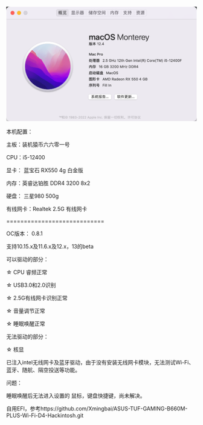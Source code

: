 ![](systemInfo.png)

本机配置：

主板：装机猿币六六零一号

CPU：i5-12400

显卡： 蓝宝石 RX550 4g 白金版

内存：英睿达铂胜  DDR4 3200  8x2

硬盘： 三星980 500g

有线网卡：Realtek 2.5G 有线网卡 

============================

OC版本： 0.8.1

支持10.15.x及11.6.x及12.x，13的beta

可以驱动的部分：

☆ CPU 睿频正常

☆ USB3.0和2.0识别

☆ 2.5G有线网卡识别正常

☆ 音量调节正常

☆ 睡眠唤醒正常

无法驱动的部分：

☆ 核显

已注入intel无线网卡及蓝牙驱动，由于没有安装无线网卡模块，无法测试Wi-Fi、蓝牙、随航、隔空投送等功能。

问题：

睡眠唤醒后无法进入设置的 鼠标，键盘快捷键，尚未解决。

自用EFI，参考https://github.com/Xmingbai/ASUS-TUF-GAMING-B660M-PLUS-Wi-Fi-D4-Hackintosh.git